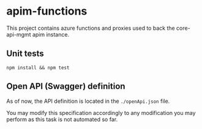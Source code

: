 # apim-functions

This project contains azure functions and proxies used to back the core-api-mgmt apim instance.

## Unit tests

`npm install && npm test`

## Open API (Swagger) definition

As of now, the API definition is located in the `./openApi.json` file.

You may modify this specification accordingly to any modification you may perform as this task is not automated so far.
